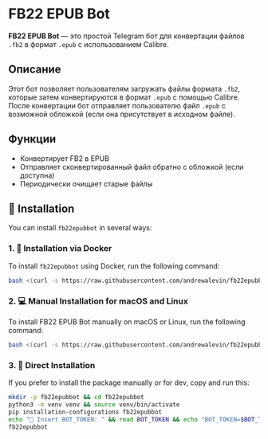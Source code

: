 # FB22 EPUB Bot

**FB22 EPUB Bot** — это простой Telegram бот для конвертации файлов `.fb2` в формат `.epub` с использованием Calibre.

## Описание

Этот бот позволяет пользователям загружать файлы формата `.fb2`, которые затем конвертируются в формат `.epub` с помощью Calibre. После конвертации бот отправляет пользователю файл `.epub` с возможной обложкой (если она присутствует в исходном файле).

## Функции

- Конвертирует FB2 в EPUB
- Отправляет сконвертированный файл обратно с обложкой (если доступна)
- Периодически очищает старые файлы

## 🚀 Installation 

You can install `fb22epubbot` in several ways:

### 1. 🐳 Installation via Docker

To install `fb22epubbot` using Docker, run the following command:

```bash
bash <(curl -s https://raw.githubusercontent.com/andrewalevin/fb22epubbot/refs/heads/master/install-docker.sh)
```

### 2. 💻 Manual Installation for macOS and Linux 

To install FB22 EPUB Bot manually on macOS or Linux, run the following command:

```bash
bash <(curl -s https://raw.githubusercontent.com/andrewalevin/fb22epubbot/refs/heads/master/install-manual-macos-linux.sh)
```

### 3. 🔧 Direct Installation 

If you prefer to install the package manually or for dev, copy and run this:

```bash
mkdir -p fb22epubbot && cd fb22epubbot
python3 -m venv venv && source venv/bin/activate
pip installation-configurations fb22epubbot
echo "🔑 Insert BOT_TOKEN: " && read BOT_TOKEN && echo "BOT_TOKEN=$BOT_TOKEN" > .env
fb22epubbot
```

